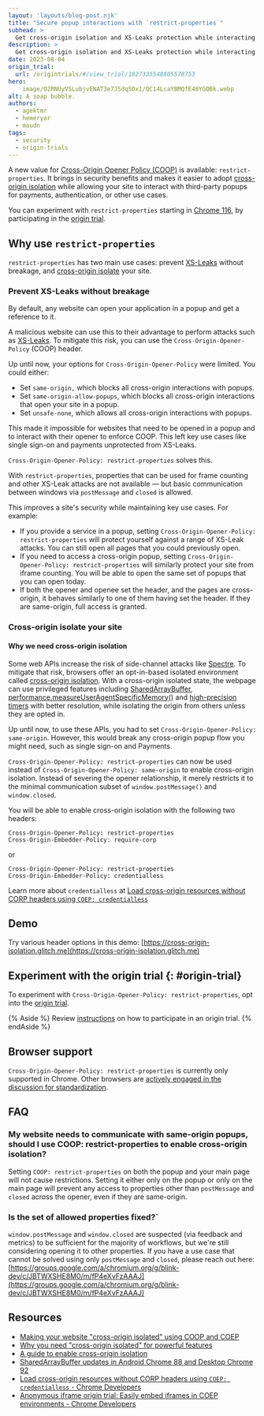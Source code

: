 ```yaml
---
layout: 'layouts/blog-post.njk'
title: "Secure popup interactions with `restrict-properties`"
subhead: >
  Get cross-origin isolation and XS-Leaks protection while interacting with popups.
description: >
  Get cross-origin isolation and XS-Leaks protection while interacting with popups. 
date: 2023-08-04
origin_trial:
  url: /origintrials/#/view_trial/1827335548805578753
hero:
    image/O2RNUyVSLubjvENAT3e7JSdqSOx1/QC14LcaYBMQfE48YGQBk.webp
alt: A soap bubble.
authors:
  - agektmr
  - hemeryar
  - maudn
tags:
  - security
  - origin-trials
---
```


A new value for
[Cross-Origin Opener Policy (COOP)](https://developer.mozilla.org/docs/Web/HTTP/Headers/Cross-Origin-Opener-Policy)
is available: `restrict-properties`. It brings in security benefits and makes
it easier to adopt [cross-origin isolation](https://web.dev/coop-coep/) while
allowing your site to interact with third-party popups for payments,
authentication, or other use cases.

You can experiment with `restrict-properties` starting in [Chrome
116](https://chromiumdash.appspot.com/schedule), by participating in the [origin
trial](#origin-trial).

## Why use `restrict-properties`

`restrict-properties` has two main use cases: prevent [XS-Leaks](https://xsleaks.dev/) without breakage, and [cross-origin isolate](https://web.dev/why-coop-coep/) your site.

### Prevent XS-Leaks without breakage

By default, any website can open your application in a popup and get a
reference to it.

A malicious website can use this to their advantage to perform attacks such as
[XS-Leaks](https://xsleaks.dev/).
To mitigate this risk, you can use the `Cross-Origin-Opener-Policy` (COOP) header.

Up until now, your options for `Cross-Origin-Opener-Policy` were limited. You
could either:
* Set `same-origin,` which blocks all cross-origin interactions with popups. 
* Set `same-origin-allow-popups`, which blocks all cross-origin interactions
that open your site in a popup.
* Set `unsafe-none`, which allows all cross-origin interactions with popups.

This made it impossible for websites that need to be opened in a popup and to
interact with their opener to enforce COOP. This left key use cases like single
sign-on and payments unprotected from XS-Leaks.

`Cross-Origin-Opener-Policy: restrict-properties` solves this.

With `restrict-properties`, properties that can be used for frame counting and
other XS-Leak attacks are not available — but basic communication between
windows via `postMessage` and `closed` is allowed.

This improves a site's security while maintaining key use cases. For example:
* If you provide a service in a popup, setting `Cross-Origin-Opener-Policy:
restrict-properties` will protect yourself against a range of XS-Leak attacks.
You can still open all pages that you could previously open.
* If you need to access a cross-origin popup, setting
`Cross-Origin-Opener-Policy: restrict-properties` will similarly protect
your site from iframe counting. You will be able to open the same set of
popups that you can open today.
* If both the opener and openee set the header, and the pages are cross-origin, it behaves similarly
to one of them having set the header. If they are same-origin, full access is
granted.

### Cross-origin isolate your site

#### Why we need cross-origin isolation

Some web APIs increase the risk of side-channel attacks like
[Spectre](https://en.wikipedia.org/wiki/Spectre_(security_vulnerability)). To
mitigate that risk, browsers offer an opt-in-based isolated environment called
[cross-origin isolation](https://web.dev/coop-coep/). With a cross-origin
isolated state, the webpage can use privileged features including
[SharedArrayBuffer](https://developer.mozilla.org/docs/Web/JavaScript/Reference/Global_Objects/SharedArrayBuffer),
[performance.measureUserAgentSpecificMemory()](https://web.dev/monitor-total-page-memory-usage/)
and
[high-precision timers](/blog/cross-origin-isolated-hr-timers/)
with better resolution, while isolating the origin from others unless they are
opted in.

Up until now, to use these APIs, you had to set `Cross-Origin-Opener-Policy:
same-origin`. However, this would break any cross-origin popup flow you might
need, such as single sign-on and Payments.

`Cross-Origin-Opener-Policy: restrict-properties` can now be used instead of
`Cross-Origin-Opener-Policy: same-origin` to enable cross-origin isolation.
Instead of severing the opener relationship, it merely restricts it to the
minimal communication subset of `window.postMessage()` and `window.closed`.

You will be able to enable cross-origin isolation with the following two
headers:

```http
Cross-Origin-Opener-Policy: restrict-properties
Cross-Origin-Embedder-Policy: require-corp
```

or

```http
Cross-Origin-Opener-Policy: restrict-properties
Cross-Origin-Embedder-Policy: credentialless
```

Learn more about `credentialless` at
[Load cross-origin resources without CORP headers using `COEP: credentialless`](/blog/coep-credentialless-origin-trial/)

## Demo

Try various header options in this demo:
[https://cross-origin-isolation.glitch.me](https://cross-origin-isolation.glitch.me)

## Experiment with the origin trial {: #origin-trial}

To experiment with `Cross-Origin-Opener-Policy: restrict-properties`, opt
into the
[origin trial](/origintrials/#/view_trial/1827335548805578753).

{% Aside %} 
Review
[instructions](/docs/web-platform/origin-trials/#take-part-in-an-origin-trial)
on how to participate in an origin trial.
{% endAside %}

## Browser support

`Cross-Origin-Opener-Policy: restrict-properties` is currently only supported
in Chrome. Other browsers are
[actively engaged in the discussion for standardization](https://github.com/whatwg/html/issues/6364).

## FAQ

### My website needs to communicate with same-origin popups, should I use COOP: restrict-properties to enable cross-origin isolation?

Setting `COOP: restrict-properties` on both the popup and your main page will
not cause restrictions. Setting it either only on the popup or only on the main
page will prevent any access to properties other than `postMessage` and `closed`
across the opener, even if they are same-origin.

### Is the set of allowed properties fixed?`
`window.postMessage` and `window.closed` are suspected (via feedback and
metrics) to be sufficient for the majority of workflows, but we're still
considering opening it to other properties. If you have a use case that cannot
be solved using only `postMessage` and `closed`, please reach out here:
[https://groups.google.com/a/chromium.org/g/blink-dev/c/JBTWXSHE8M0/m/fP4eXvFzAAAJ](https://groups.google.com/a/chromium.org/g/blink-dev/c/JBTWXSHE8M0/m/fP4eXvFzAAAJ)

## Resources

- [Making your website "cross-origin isolated" using COOP and COEP](https://web.dev/coop-coep/)
- [Why you need "cross-origin isolated" for powerful features](https://web.dev/why-coop-coep/)
- [A guide to enable cross-origin isolation](https://web.dev/cross-origin-isolation-guide/)
- [SharedArrayBuffer updates in Android Chrome 88 and Desktop Chrome 92](/blog/enabling-shared-array-buffer/)
- [Load cross-origin resources without CORP headers using `COEP: credentialless` - Chrome Developers](/blog/coep-credentialless-origin-trial/)
- [Anonymous iframe origin trial: Easily embed iframes in COEP environments - Chrome Developers](/blog/anonymous-iframe-origin-trial/)